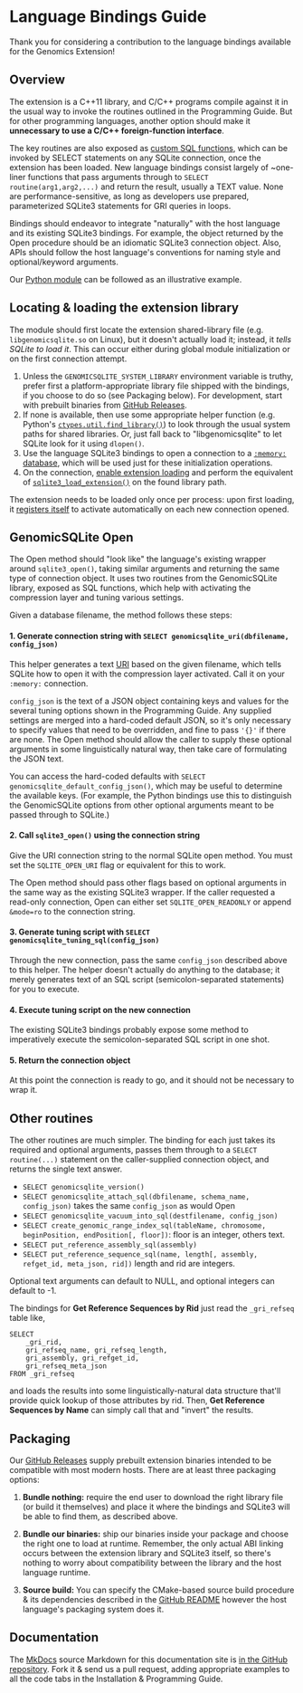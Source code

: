 # Language Bindings Guide

Thank you for considering a contribution to the language bindings available for the Genomics Extension!

## Overview

The extension is a C++11 library, and C/C++ programs compile against it in the usual way to invoke the routines outlined in the Programming Guide. But for other programming languages, another option should make it **unnecessary to use a C/C++ foreign-function interface**.

The key routines are also exposed as [custom SQL functions](https://www.sqlite.org/appfunc.html), which can be invoked by SELECT statements on any SQLite connection, once the extension has been loaded. New language bindings consist largely of ~one-liner functions that pass arguments through to `SELECT routine(arg1,arg2,...)` and return the result, usually a TEXT value. None are performance-sensitive, as long as developers use prepared, parameterized SQLite3 statements for GRI queries in loops.

Bindings should endeavor to integrate "naturally" with the host language and its existing SQLite3 bindings. For example, the object returned by the Open procedure should be an idiomatic SQLite3 connection object. Also, APIs should follow the host language's conventions for naming style and optional/keyword arguments.

 Our [Python module](https://github.com/mlin/GenomicSQLite/blob/main/bindings/python/genomicsqlite/__init__.py) can be followed as an illustrative example.

## Locating & loading the extension library

The module should first locate the extension shared-library file (e.g. `libgenomicsqlite.so` on Linux), but it doesn't actually load it; instead, it *tells SQLite to load it*. This can occur either during global module initialization or on the first connection attempt.

1. Unless the `GENOMICSQLITE_SYSTEM_LIBRARY` environment variable is truthy, prefer first a platform-appropriate library file shipped with the bindings, if you choose to do so (see Packaging below). For development, start with prebuilt binaries from [GitHub Releases](https://github.com/mlin/GenomicSQLite/releases).
2. If none is available, then use some appropriate helper function (e.g. Python's [`ctypes.util.find_library()`](https://docs.python.org/3/library/ctypes.html#finding-shared-libraries)) to look through the usual system paths for shared libraries. Or, just fall back to "libgenomicsqlite" to let SQLite look for it using `dlopen()`. 
3. Use the language SQLite3 bindings to open a connection to a [`:memory:` database](https://www.sqlite.org/inmemorydb.html), which will be used just for these initialization operations.
4. On the connection, [enable extension loading](https://www.sqlite.org/c3ref/enable_load_extension.html) and perform the equivalent of [`sqlite3_load_extension()`](https://www.sqlite.org/c3ref/load_extension.html) on the found library path.

The extension needs to be loaded only once per process: upon first loading, it [registers itself](https://www.sqlite.org/c3ref/auto_extension.html) to activate automatically on each new connection opened.

## GenomicSQLite Open

The Open method should "look like" the language's existing wrapper around `sqlite3_open()`, taking similar arguments and returning the same type of connection object. It uses two routines from the GenomicSQLite library, exposed as SQL functions, which help with activating the compression layer and tuning various settings.

Given a database filename, the method follows these steps:

#### 1. Generate connection string with `SELECT genomicsqlite_uri(dbfilename, config_json)`

This helper generates a text [URI](https://www.sqlite.org/uri.html) based on the given filename, which tells SQLite how to open it with the compression layer activated. Call it on your `:memory:` connection.

`config_json` is the text of a JSON object containing keys and values for the several tuning options shown in the Programming Guide. Any supplied settings are merged into a hard-coded default JSON, so it's only necessary to specify values that need to be overridden, and fine to pass `'{}'` if there are none. The Open method should allow the caller to supply these optional arguments in some linguistically natural way, then take care of formulating the JSON text.

You can access the hard-coded defaults with `SELECT genomicsqlite_default_config_json()`, which may be useful to determine the available keys. (For example, the Python bindings use this to distinguish the GenomicSQLite options from other optional arguments meant to be passed through to SQLite.) 

#### 2. Call `sqlite3_open()` using the connection string

Give the URI connection string to the normal SQLite open method. You must set the `SQLITE_OPEN_URI` flag or equivalent for this to work.

The Open method should pass other flags based on optional arguments in the same way as the existing SQLite3 wrapper. If the caller requested a read-only connection, Open can either set `SQLITE_OPEN_READONLY` or append `&mode=ro` to the connection string.

#### 3. Generate tuning script with `SELECT genomicsqlite_tuning_sql(config_json)`

Through the new connection, pass the same `config_json` described above to this helper. The helper doesn't actually do anything to the database; it merely generates text of an SQL script (semicolon-separated statements) for you to execute.

#### 4. Execute tuning script on the new connection

The existing SQLite3 bindings probably expose some method to imperatively execute the semicolon-separated SQL script in one shot.

#### 5. Return the connection object

At this point the connection is ready to go, and it should not be necessary to wrap it.

## Other routines

The other routines are much simpler. The binding for each just takes its required and optional arguments, passes them through to a `SELECT routine(...)` statement on the caller-supplied connection object, and returns the single text answer.

* `SELECT genomicsqlite_version()`
* `SELECT genomicsqlite_attach_sql(dbfilename, schema_name, config_json)` takes the same `config_json` as would Open
* `SELECT genomicsqlite_vacuum_into_sql(destfilename, config_json)`
* `SELECT create_genomic_range_index_sql(tableName, chromosome, beginPosition, endPosition[, floor])`: floor is an integer, others text.
* `SELECT put_reference_assembly_sql(assembly)`
* `SELECT put_reference_sequence_sql(name, length[, assembly, refget_id, meta_json, rid])` length and rid are integers.

Optional text arguments can default to NULL, and optional integers can default to -1.

The bindings for **Get Reference Sequences by Rid** just read the `_gri_refseq` table like,

```
SELECT 
    _gri_rid,
    gri_refseq_name, gri_refseq_length,
    gri_assembly, gri_refget_id,
    gri_refseq_meta_json
FROM _gri_refseq
```

and loads the results into some linguistically-natural data structure that'll provide quick lookup of those attributes by rid. Then, **Get Reference Sequences by Name** can simply call that and "invert" the results.

## Packaging

Our [GitHub Releases](https://github.com/mlin/GenomicSQLite/releases) supply prebuilt extension binaries intended to be compatible with most modern hosts. There are at least three packaging options:

1. **Bundle nothing:** require the end user to download the right library file (or build it themselves) and place it where the bindings and SQLite3 will be able to find them, as described above.

2. **Bundle our binaries:** ship our binaries inside your package and choose the right one to load at runtime. Remember, the only actual ABI linking occurs between the extension library and SQLite3 itself, so there's nothing to worry about compatibility between the library and the host language runtime.

3. **Source build:** You can specify the CMake-based source build procedure & its dependencies described in the [GitHub README](https://github.com/mlin/GenomicSQLite) however the host language's packaging system does it. 

## Documentation

The [MkDocs](https://www.mkdocs.org/) source Markdown for this documentation site is [in the GitHub repository](https://github.com/mlin/GenomicSQLite/tree/main/docs). Fork it & send us a pull request, adding appropriate examples to all the code tabs in the Installation & Programming Guide.
